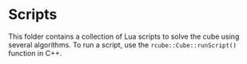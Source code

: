 # Scripts

This folder contains a collection of Lua scripts to solve the cube using
several algorithms. To run a script, use the `rcube::Cube::runScript()`
function in C++.